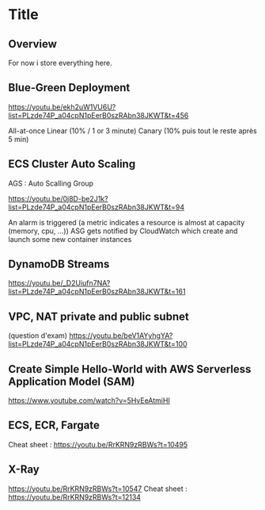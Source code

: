 Title
===

Overview
---
For now i store everything here.





Blue-Green Deployment
---

https://youtu.be/ekh2uW1VU6U?list=PLzde74P_a04cpN1pEerB0szRAbn38JKWT&t=456

All-at-once
Linear (10% / 1 or 3 minute)
Canary (10% puis tout le reste après 5 min)

ECS Cluster Auto Scaling
---

AGS : Auto Scalling Group

https://youtu.be/0j8D-be2J1k?list=PLzde74P_a04cpN1pEerB0szRAbn38JKWT&t=94

An alarm is triggered (a metric indicates a resource is almost at capacity (memory, cpu, ...))
ASG gets notified by CloudWatch
which create and launch some new container instances 

DynamoDB Streams
---

https://youtu.be/_D2Uiufn7NA?list=PLzde74P_a04cpN1pEerB0szRAbn38JKWT&t=161


VPC, NAT private and public subnet
---

(question d'exam)
https://youtu.be/beV1AYyhgYA?list=PLzde74P_a04cpN1pEerB0szRAbn38JKWT&t=100


Create Simple Hello-World with AWS Serverless Application Model (SAM)
---

https://www.youtube.com/watch?v=5HvEeAtmiHI


ECS, ECR, Fargate
---

Cheat sheet : https://youtu.be/RrKRN9zRBWs?t=10495


X-Ray
---

https://youtu.be/RrKRN9zRBWs?t=10547
Cheat sheet : https://youtu.be/RrKRN9zRBWs?t=12134
